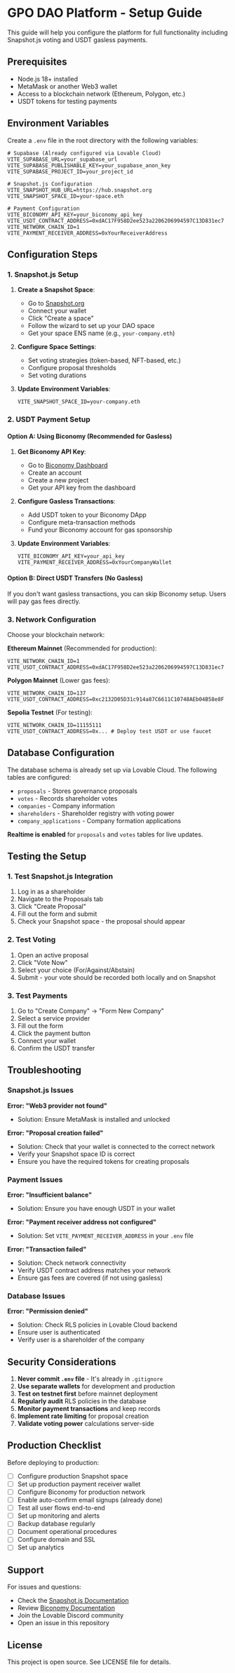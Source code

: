 # GPO DAO Platform - Setup Guide

This guide will help you configure the platform for full functionality including Snapshot.js voting and USDT gasless payments.

## Prerequisites

- Node.js 18+ installed
- MetaMask or another Web3 wallet
- Access to a blockchain network (Ethereum, Polygon, etc.)
- USDT tokens for testing payments

## Environment Variables

Create a `.env` file in the root directory with the following variables:

```env
# Supabase (Already configured via Lovable Cloud)
VITE_SUPABASE_URL=your_supabase_url
VITE_SUPABASE_PUBLISHABLE_KEY=your_supabase_anon_key
VITE_SUPABASE_PROJECT_ID=your_project_id

# Snapshot.js Configuration
VITE_SNAPSHOT_HUB_URL=https://hub.snapshot.org
VITE_SNAPSHOT_SPACE_ID=your-space.eth

# Payment Configuration
VITE_BICONOMY_API_KEY=your_biconomy_api_key
VITE_USDT_CONTRACT_ADDRESS=0xdAC17F958D2ee523a2206206994597C13D831ec7
VITE_NETWORK_CHAIN_ID=1
VITE_PAYMENT_RECEIVER_ADDRESS=0xYourReceiverAddress
```

## Configuration Steps

### 1. Snapshot.js Setup

1. **Create a Snapshot Space**:
   - Go to [Snapshot.org](https://snapshot.org)
   - Connect your wallet
   - Click "Create a space"
   - Follow the wizard to set up your DAO space
   - Get your space ENS name (e.g., `your-company.eth`)

2. **Configure Space Settings**:
   - Set voting strategies (token-based, NFT-based, etc.)
   - Configure proposal thresholds
   - Set voting durations

3. **Update Environment Variables**:
   ```env
   VITE_SNAPSHOT_SPACE_ID=your-company.eth
   ```

### 2. USDT Payment Setup

#### Option A: Using Biconomy (Recommended for Gasless)

1. **Get Biconomy API Key**:
   - Go to [Biconomy Dashboard](https://dashboard.biconomy.io)
   - Create an account
   - Create a new project
   - Get your API key from the dashboard

2. **Configure Gasless Transactions**:
   - Add USDT token to your Biconomy DApp
   - Configure meta-transaction methods
   - Fund your Biconomy account for gas sponsorship

3. **Update Environment Variables**:
   ```env
   VITE_BICONOMY_API_KEY=your_api_key
   VITE_PAYMENT_RECEIVER_ADDRESS=0xYourCompanyWallet
   ```

#### Option B: Direct USDT Transfers (No Gasless)

If you don't want gasless transactions, you can skip Biconomy setup. Users will pay gas fees directly.

### 3. Network Configuration

Choose your blockchain network:

**Ethereum Mainnet** (Recommended for production):
```env
VITE_NETWORK_CHAIN_ID=1
VITE_USDT_CONTRACT_ADDRESS=0xdAC17F958D2ee523a2206206994597C13D831ec7
```

**Polygon Mainnet** (Lower gas fees):
```env
VITE_NETWORK_CHAIN_ID=137
VITE_USDT_CONTRACT_ADDRESS=0xc2132D05D31c914a87C6611C10748AEb04B58e8F
```

**Sepolia Testnet** (For testing):
```env
VITE_NETWORK_CHAIN_ID=11155111
VITE_USDT_CONTRACT_ADDRESS=0x... # Deploy test USDT or use faucet
```

## Database Configuration

The database schema is already set up via Lovable Cloud. The following tables are configured:

- `proposals` - Stores governance proposals
- `votes` - Records shareholder votes
- `companies` - Company information
- `shareholders` - Shareholder registry with voting power
- `company_applications` - Company formation applications

**Realtime is enabled** for `proposals` and `votes` tables for live updates.

## Testing the Setup

### 1. Test Snapshot.js Integration

1. Log in as a shareholder
2. Navigate to the Proposals tab
3. Click "Create Proposal"
4. Fill out the form and submit
5. Check your Snapshot space - the proposal should appear

### 2. Test Voting

1. Open an active proposal
2. Click "Vote Now"
3. Select your choice (For/Against/Abstain)
4. Submit - your vote should be recorded both locally and on Snapshot

### 3. Test Payments

1. Go to "Create Company" → "Form New Company"
2. Select a service provider
3. Fill out the form
4. Click the payment button
5. Connect your wallet
6. Confirm the USDT transfer

## Troubleshooting

### Snapshot.js Issues

**Error: "Web3 provider not found"**
- Solution: Ensure MetaMask is installed and unlocked

**Error: "Proposal creation failed"**
- Solution: Check that your wallet is connected to the correct network
- Verify your Snapshot space ID is correct
- Ensure you have the required tokens for creating proposals

### Payment Issues

**Error: "Insufficient balance"**
- Solution: Ensure you have enough USDT in your wallet

**Error: "Payment receiver address not configured"**
- Solution: Set `VITE_PAYMENT_RECEIVER_ADDRESS` in your `.env` file

**Error: "Transaction failed"**
- Solution: Check network connectivity
- Verify USDT contract address matches your network
- Ensure gas fees are covered (if not using gasless)

### Database Issues

**Error: "Permission denied"**
- Solution: Check RLS policies in Lovable Cloud backend
- Ensure user is authenticated
- Verify user is a shareholder of the company

## Security Considerations

1. **Never commit `.env` file** - It's already in `.gitignore`
2. **Use separate wallets** for development and production
3. **Test on testnet first** before mainnet deployment
4. **Regularly audit** RLS policies in the database
5. **Monitor payment transactions** and keep records
6. **Implement rate limiting** for proposal creation
7. **Validate voting power** calculations server-side

## Production Checklist

Before deploying to production:

- [ ] Configure production Snapshot space
- [ ] Set up production payment receiver wallet
- [ ] Configure Biconomy for production network
- [ ] Enable auto-confirm email signups (already done)
- [ ] Test all user flows end-to-end
- [ ] Set up monitoring and alerts
- [ ] Backup database regularly
- [ ] Document operational procedures
- [ ] Configure domain and SSL
- [ ] Set up analytics

## Support

For issues and questions:
- Check the [Snapshot.js Documentation](https://docs.snapshot.org)
- Review [Biconomy Documentation](https://docs.biconomy.io)
- Join the Lovable Discord community
- Open an issue in this repository

## License

This project is open source. See LICENSE file for details.
